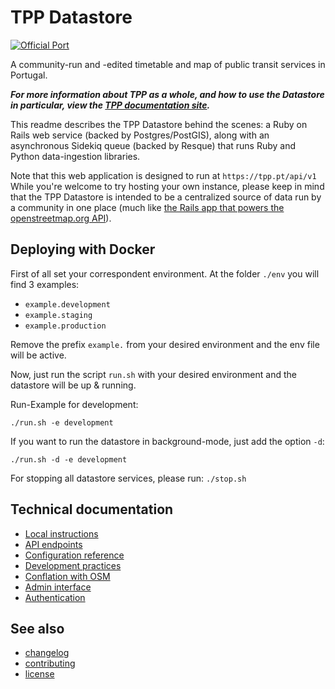 # TPP Datastore

[![Official Port](https://img.shields.io/badge/Port-8004-blue.svg)](https://github.com/tpportugal/tpp/blob/master/PORTS.md)

A community-run and -edited timetable and map of public transit services in Portugal.

***For more information about TPP as a whole, and how to use the Datastore in particular, view the [TPP documentation site](https://tpp.pt/documentation).***

This readme describes the TPP Datastore behind the scenes: a Ruby on Rails web service (backed by Postgres/PostGIS), along with an asynchronous Sidekiq queue (backed by Resque) that runs Ruby and Python data-ingestion libraries.

Note that this web application is designed to run at `https://tpp.pt/api/v1` While you're welcome to try hosting your own instance, please keep in mind that the TPP Datastore is intended to be a centralized source of data run by a community in one place (much like [the Rails app that powers the openstreetmap.org API](https://github.com/openstreetmap/openstreetmap-website)).

## Deploying with Docker
First of all set your correspondent environment. At the folder `./env` you will find 3 examples:
 - `example.development`
 - `example.staging`
 - `example.production`  

Remove the prefix `example.` from your desired environment and the env file will be active.

Now, just run the script `run.sh` with your desired environment and the datastore will be up & running.

Run-Example for development:

  `./run.sh -e development`

If you want to run the datastore in background-mode, just add the option `-d`:

 `./run.sh -d -e development`

For stopping all datastore services, please run:
 `./stop.sh`


## Technical documentation

- [Local instructions](doc/local-instructions.md)
- [API endpoints](https://tpp.pt/documentation/datastore/api-endpoints.html)
- [Configuration reference](doc/configuration.md)
- [Development practices](doc/development-practices.md)
- [Conflation with OSM](doc/conflation-with-osm.md)
- [Admin interface](doc/admin-interface.md)
- [Authentication](doc/authentication.md)

## See also

- [changelog](CHANGELOG.md)
- [contributing](CONTRIBUTING.md)
- [license](LICENSE.txt)
